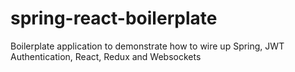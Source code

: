 # spring-react-boilerplate
Boilerplate application to demonstrate how to wire up Spring, JWT Authentication, React, Redux and Websockets
